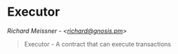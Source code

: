 # Executor

*Richard Meissner - &lt;richard@gnosis.pm&gt;*

> Executor - A contract that can execute transactions







